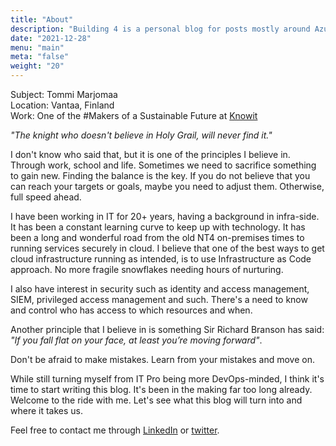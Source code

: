 ```yaml
---
title: "About"
description: "Building 4 is a personal blog for posts mostly around Azure, DevOps, Kubernetes, Powershell, security and whatever I feel like is worth writing."
date: "2021-12-28"
menu: "main"
meta: "false"
weight: "20"
---
```

Subject: Tommi Marjomaa  
Location: Vantaa, Finland  
Work: One of the #Makers of a Sustainable Future at [Knowit](https://knowit.fi)

_"The knight who doesn't believe in Holy Grail, will never find it."_

I don't know who said that, but it is one of the principles I believe in. Through work, school and life. Sometimes we need to sacrifice something to gain new. Finding the balance is the key. If you do not believe that you can reach your targets or goals, maybe you need to adjust them. Otherwise, full speed ahead.
  
I have been working in IT for 20+ years, having a background in infra-side. It has been a constant learning curve to keep up with technology. It has been a long and wonderful road from the old NT4 on-premises times to running services securely in cloud. I believe that one of the best ways to get cloud infrastructure running as intended, is to use Infrastructure as Code approach. No more fragile snowflakes needing hours of nurturing.

I also have interest in security such as identity and access management, SIEM, privileged access management and such. There's a need to know and control who has access to which resources and when.

Another principle that I believe in is something Sir Richard Branson has said: _"If you fall flat on your face, at least you’re moving forward"_.

Don't be afraid to make mistakes. Learn from your mistakes and move on.

While still turning myself from IT Pro being more DevOps-minded, I think it's time to start writing this blog. It's been in the making far too long already. Welcome to the ride with me. Let's see what this blog will turn into and where it takes us.

Feel free to contact me through [LinkedIn](https://linkedin.com/in/tommimarjomaa) or [twitter](https://twitter.com/tommimarjomaa).
